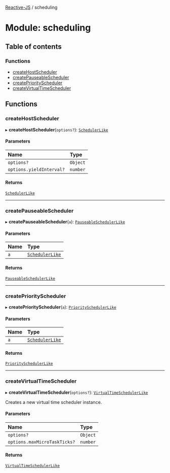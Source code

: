 [Reactive-JS](../README.md) / scheduling

# Module: scheduling

## Table of contents

### Functions

- [createHostScheduler](scheduling.md#createhostscheduler)
- [createPauseableScheduler](scheduling.md#createpauseablescheduler)
- [createPriorityScheduler](scheduling.md#createpriorityscheduler)
- [createVirtualTimeScheduler](scheduling.md#createvirtualtimescheduler)

## Functions

### createHostScheduler

▸ **createHostScheduler**(`options?`): [`SchedulerLike`](../interfaces/scheduling_SchedulerLike.SchedulerLike.md)

#### Parameters

| Name | Type |
| :------ | :------ |
| `options?` | `Object` |
| `options.yieldInterval?` | `number` |

#### Returns

[`SchedulerLike`](../interfaces/scheduling_SchedulerLike.SchedulerLike.md)

___

### createPauseableScheduler

▸ **createPauseableScheduler**(`a`): [`PauseableSchedulerLike`](../interfaces/scheduling_SchedulerLike.PauseableSchedulerLike.md)

#### Parameters

| Name | Type |
| :------ | :------ |
| `a` | [`SchedulerLike`](../interfaces/scheduling_SchedulerLike.SchedulerLike.md) |

#### Returns

[`PauseableSchedulerLike`](../interfaces/scheduling_SchedulerLike.PauseableSchedulerLike.md)

___

### createPriorityScheduler

▸ **createPriorityScheduler**(`a`): [`PrioritySchedulerLike`](../interfaces/scheduling_PrioritySchedulerLike.PrioritySchedulerLike.md)

#### Parameters

| Name | Type |
| :------ | :------ |
| `a` | [`SchedulerLike`](../interfaces/scheduling_SchedulerLike.SchedulerLike.md) |

#### Returns

[`PrioritySchedulerLike`](../interfaces/scheduling_PrioritySchedulerLike.PrioritySchedulerLike.md)

___

### createVirtualTimeScheduler

▸ **createVirtualTimeScheduler**(`options?`): [`VirtualTimeSchedulerLike`](../interfaces/scheduling_SchedulerLike.VirtualTimeSchedulerLike.md)

Creates a new virtual time scheduler instance.

#### Parameters

| Name | Type |
| :------ | :------ |
| `options?` | `Object` |
| `options.maxMicroTaskTicks?` | `number` |

#### Returns

[`VirtualTimeSchedulerLike`](../interfaces/scheduling_SchedulerLike.VirtualTimeSchedulerLike.md)

